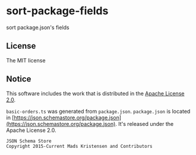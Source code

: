 # sort-package-fields

sort package.json's fields

## License

The MIT license

## Notice

This software includes the work that is distributed in the [Apache License 2.0](https://www.apache.org/licenses/LICENSE-2.0).

`basic-orders.ts` was generated from `package.json`.
`package.json` is located in [https://json.schemastore.org/package.json](https://json.schemastore.org/package.json).
It's released under the Apache License 2.0.

```
JSON Schema Store
Copyright 2015-Current Mads Kristensen and Contributors
```
